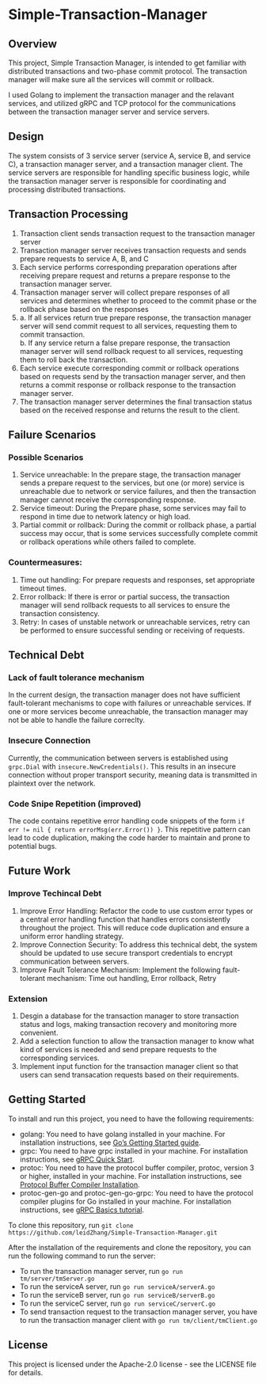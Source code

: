 # Simple-Transaction-Manager
## Overview 
This project, Simple Transaction Manager, is intended to get familiar with distributed transactions and two-phase commit protocol. The transaction manager will make sure all the services will commit or rollback. <br>

I used Golang to implement the transaction manager and the relavant services, and utilized gRPC and TCP protocol for the communications between the transaction manager server and service servers.

## Design  
The system consists of 3 service server (service A, service B, and service C), a transaction manager server, and a transaction manager client. The service servers are responsible for handling specific business logic, while the transaction manager server is responsible for coordinating and processing distributed transactions. 

## Transaction Processing
1. Transaction client sends transaction request to the transaction manager server 
2. Transaction manager server receives transaction requests and sends prepare requests to service A, B, and C 
3. Each service performs corresponding preparation operations after receiving prepare request and returns a prepare response to the transaction manager server. 
4. Transaction manager server will collect prepare responses of all services and determines whether to proceed to the commit phase or the rollback phase based on the responses 
5. a. If all services return true prepare response, the transaction manager server will send commit request to all services, requesting them to commit transaction. <br> b. If any service return a false prepare response, the transaction manager server will send rollback request to all services, requesting them to roll back the transaction.
6. Each service execute corresponding commit or rollback operations based on requests send by the transaction manager server, and then returns a commit response or rollback response to the transaction manager server. 
7. The transaction manager server determines the final transaction status based on the received response and returns the result to the client. 

## Failure Scenarios
### Possible Scenarios
1. Service unreachable: In the prepare stage, the transaction manager sends a prepare request to the services, but one (or more) service is unreachable due to network or service failures, and then the transaction manager cannot receive the corresponding response. 
2. Service timeout: During the Prepare phase, some services may fail to respond in time due to network latency or high load.
3. Partial commit or rollback: During the commit or rollback phase, a partial success may occur, that is some services successfully complete commit or rollback operations while others failed to complete. 

### Countermeasures: 
1. Time out handling: For prepare requests and responses, set appropriate timeout times. 
2. Error rollback: If there is error or partial success, the transaction manager will send rollback requests to all services to ensure the transaction consistency. 
3. Retry: In cases of unstable network or unreachable services, retry can be performed to ensure successful sending or receiving of requests.
## Technical Debt
### Lack of fault tolerance mechanism 
In the current design, the transaction manager does not have sufficient fault-tolerant mechanisms to cope with failures or unreachable services. If one or more services become unreachable, the transaction manager may not be able to handle the failure correclty. 
### Insecure Connection 
Currently, the communication between servers is established using `grpc.Dial` with `insecure.NewCredentials()`. This results in an insecure connection without proper transport security, meaning data is transmitted in plaintext over the network. 
### Code Snipe Repetition (improved)
The code contains repetitive error handling code snippets of the form `if err != nil { return errorMsg(err.Error()) }`. This repetitive pattern can lead to code duplication, making the code harder to maintain and prone to potential bugs.

## Future Work
### Improve Techincal Debt
1. Improve Error Handling: Refactor the code to use custom error types or a central error handling function that handles errors consistently throughout the project. This will reduce code duplication and ensure a uniform error handling strategy.
2. Improve Connection Security: To address this technical debt, the system should be updated to use secure transport credentials to encrypt communication between servers. 
3. Improve Fault Tolerance Mechanism: Implement the following fault-tolerant mechanism: Time out handling, Error rollback, Retry 
### Extension 
1. Desgin a database for the transaction manager to store transaction status and logs, making transaction recovery and monitoring more convenient. 
2. Add a selection function to allow the transaction manager to know what kind of services is needed and send prepare requests to the corresponding services. 
3. Implement input function for the transaction manager client so that users can send transacation requests based on their requirements. 

## Getting Started
To install and run this project, you need to have the following requirements:
- golang: You need to have golang installed in your machine. For installation instructions, see <a href="https://go.dev/doc/install">Go’s Getting Started guide</a>.
- grpc: You need to have grpc installed in your machine. For installation instructions, see <a href="https://grpc.io/docs/languages/go/quickstart/">gRPC Quick Start</a>.
- protoc: You need to have the protocol buffer compiler, protoc, version 3 or higher, installed in your machine. For installation instructions, see <a href="https://grpc.io/docs/protoc-installation/">Protocol Buffer Compiler Installation</a>.
- protoc-gen-go and protoc-gen-go-grpc: You need to have the protocol compiler plugins for Go installed in your machine. For installation instructions, see <a href="https://grpc.io/docs/languages/go/basics/#generating-client-and-server-code">gRPC Basics tutorial</a>.

To clone this repository, run `git clone https://github.com/leidZhang/Simple-Transaction-Manager.git`

After the installation of the requirements and clone the repository, you can run the following command to run the server: 
- To run the transaction manager server, run `go run tm/server/tmServer.go`
- To run the serviceA server, run `go run serviceA/serverA.go`
- To run the serviceB server, run `go run serviceB/serverB.go`
- To run the serviceC server, run `go run serviceC/serverC.go`
- To send transaction request to the transaction manager server, you have to run the transaction manager client with `go run tm/client/tmClient.go`

## License
This project is licensed under the Apache-2.0 license - see the LICENSE file for details.
